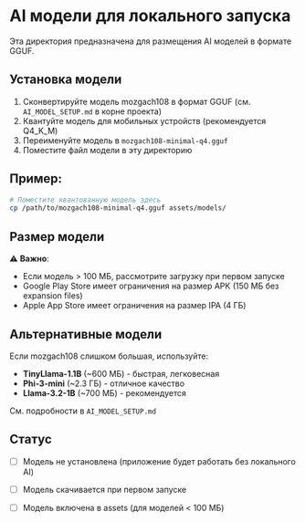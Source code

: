 # AI модели для локального запуска

Эта директория предназначена для размещения AI моделей в формате GGUF.

## Установка модели

1. Сконвертируйте модель mozgach108 в формат GGUF (см. `AI_MODEL_SETUP.md` в корне проекта)
2. Квантуйте модель для мобильных устройств (рекомендуется Q4_K_M)
3. Переименуйте модель в `mozgach108-minimal-q4.gguf`
4. Поместите файл модели в эту директорию

## Пример:

```bash
# Поместите квантованную модель здесь
cp /path/to/mozgach108-minimal-q4.gguf assets/models/
```

## Размер модели

⚠️ **Важно**: 
- Если модель > 100 МБ, рассмотрите загрузку при первом запуске
- Google Play Store имеет ограничения на размер APK (150 МБ без expansion files)
- Apple App Store имеет ограничения на размер IPA (4 ГБ)

## Альтернативные модели

Если mozgach108 слишком большая, используйте:
- **TinyLlama-1.1B** (~600 МБ) - быстрая, легковесная
- **Phi-3-mini** (~2.3 ГБ) - отличное качество
- **Llama-3.2-1B** (~700 МБ) - рекомендуется

См. подробности в `AI_MODEL_SETUP.md`

## Статус

- [ ] Модель не установлена (приложение будет работать без локального AI)
- [ ] Модель скачивается при первом запуске
- [ ] Модель включена в assets (для моделей < 100 МБ)

